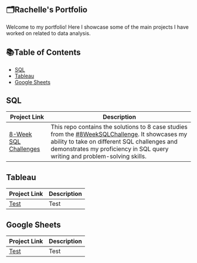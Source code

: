 ## 🗂️Rachelle's Portfolio

Welcome to my portfolio! Here I showcase some of the main projects I have worked on related to data analysis.

## 📚Table of Contents
  - [SQL](#sql)
  - [Tableau](#tableau)
  - [Google Sheets](#google-sheets)

## SQL

| Project Link | Description |
|---|---|
|[8-Week SQL Challenges](https://github.com/rnorman1996/8-Week-SQL-Challenges)| This repo contains the solutions to 8 case studies from the [#8WeekSQLChallenge](https://8weeksqlchallenge.com). It showcases my ability to take on different SQL challenges and demonstrates my proficiency in SQL query writing and problem-solving skills.

## Tableau

| Project Link | Description |
|---|---|
|[Test](Test)| Test

## Google Sheets

| Project Link | Description |
|---|---|
|[Test](Test)| Test
